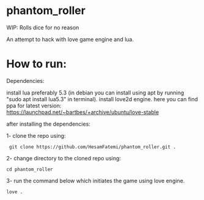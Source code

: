 # phantom_roller
WIP: Rolls dice for no reason


An attempt to hack with love game engine and lua.

# How to run:

Dependencies: 

install lua preferably 5.3 (in debian you can install using apt by running "sudo apt install lua5.3" in terminal).
install love2d engine. here you can find ppa for latest version: https://launchpad.net/~bartbes/+archive/ubuntu/love-stable

after installing the dependencies: 

1- clone the repo using:

```
 git clone https://github.com/HesamFatemi/phantom_roller.git .
```

2- change directory to the cloned repo using: 

```
cd phantom_roller
```

3- run the command below which initiates the game using love engine.

```
love .
```



